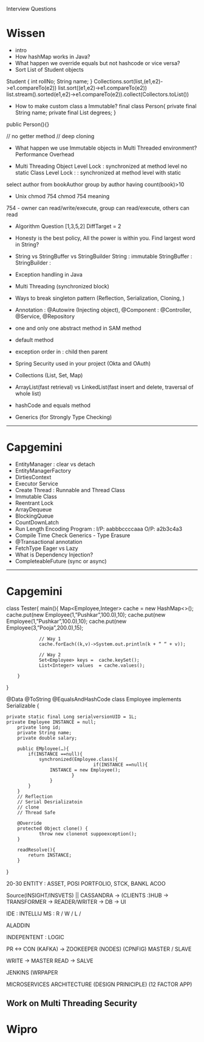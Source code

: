 Interview Questions

# Wissen 
- intro
- How hashMap works in Java?
- What happen we override equals but not hashcode or vice versa?
- Sort List of Student objects

Student {
    int rollNo;
    String name;
}
Collections.sort(list,(e1,e2)->e1.compareTo(e2))
list.sort((e1,e2)->e1.compareTo(e2))
list.stream().sorted(e1,e2)->e1.compareTo(e2)).collect(Collectors.toList())

- How to make custom class a Immutable?
final class Person{
    private final String name;
    private final List<String> degrees;
}

public Person(){}

// no getter method
// deep cloning

- What happen we use Immutable objects in Multi Threaded environment?
Performance Overhead

- Multi Threading
Object Level Lock : synchronized at method level no static
Class Level Lock : : synchronized at method level with static

select author from bookAuthor group by author having count(book)>10

- Unix chmod 754
chmod 754 meaning

754 - owner can read/write/execute, group can read/execute, others can read

- Algorithm Question
[1,3,5,2]
DiffTarget = 2

- Honesty is the best policy, All the power is within you.
Find largest word in String?

- String vs StringBuffer vs StringBuilder
String : immutable
StringBuffer : 
StringBuilder :

- Exception handling in Java
- Multi Threading (synchronized block)
- Ways to break singleton pattern (Reflection, Serialization, Cloning, )
- Annotation : @Autowire (Injecting object), @Component : @Controller, @Service, @Repository
- one and only one abstract method in SAM method
- default method
- exception order in : child then parent
- Spring Security used in your project (Okta and OAuth)
- Collections (List, Set, Map)
- ArrayList(fast retrieval) vs LinkedList(fast insert and delete, traversal of whole list)
- hashCode and equals method
- Generics (for Strongly Type Checking)

--------------------------------------------------------------------------------------------------------------------------------------------

# Capgemini 

- EntityManager : clear vs detach
- EntityManagerFactory
- DirtiesContext
- Executor Service
- Create Thread : Runnable and Thread Class
- Immutable Class
- Reentrant Lock
- ArrayDequeue
- BlockingQueue
- CountDownLatch
- Run Length Encoding Program : I/P: aabbbccccaaa O/P: a2b3c4a3
- Compile Time Check Generics - Type Erasure
- @Transactional annotation
- FetchType Eager vs Lazy
- What is Dependency Injection?
- CompleteableFuture (sync or async)

--------------------------------------------------------------------------------------------------------------------------------------------

# Capgemini
class Tester{
		main(){
				Map<Employee,Integer> cache = new HashMap<>();
				cache.put(new Employee(1,”Pushkar”,100.0),10);
				cache.put(new Employee(1,”Pushkar”,100.0),10);
				cache.put(new Employee(3,”Pooja”,200.0),15);

				// Way 1 
				cache.forEach((k,v)->System.out.println(k + “ “ + v));

				// Way 2
				Set<Employee> keys =  cache.keySet();
				List<Integer> values  = cache.values();
				
		}
}

@Data
@ToString
@EqualsAndHashCode
class Employee implements Serializable {

	private static final Long serialversionUID = 1L;
	private Employee INSTANCE = null;		
		private long id;
		private String name;
		private double salary;

		public EMployee(…){
			if(INSTANCE ==null){
				synchronized(Employee.class){
									if(INSTANCE ==null){
					INSTANCE = new Employee();
							}
					}
			}
		}
		// Reflection
		// Serial Desrializatoin
		// clone
		// Thread Safe 

		@Override
		protected Object clone() {
				throw new clonenot suppoexception(); 
		}

		readResolve(){
			return INSTANCE;
		}
}

20-30 ENTITY :
ASSET, POSI PORTFOLIO, STCK, BANKL ACOO

Source(INSIGHT/INSVETS) || CASSANDRA -> (CLIENTS :)HUB -> TRANSFORMER -> READER/WRITER -> DB -> UI 

IDE : INTELLIJ
MS : R / W / L / 

ALADDIN

INDEPENTENT : LOGIC 

PR <-> CON (KAFKA) -> ZOOKEEPER (NODES) (CPNFIG)
MASTER / SLAVE

WRITE -> MASTER
READ -> SALVE

JENKINS (WRPAPER


MICROSERVICES ARCHITECTURE (DESIGN PRINICIPLE)
(12 FACTOR APP)

Work on Multi Threading
Security
--------------------------------------------------------------------------------------------------------------------------------------------

# Wipro
